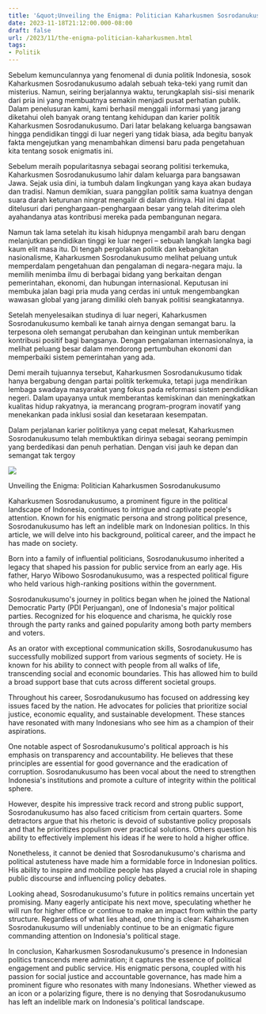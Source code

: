 ```yaml
---
title: '&quot;Unveiling the Enigma: Politician Kaharkusmen Sosrodanukusumo&quot;'
date: 2023-11-18T21:12:00.000-08:00
draft: false
url: /2023/11/the-enigma-politician-kaharkusmen.html
tags: 
- Politik
---
```


  

Sebelum kemunculannya yang fenomenal di dunia politik Indonesia, sosok Kaharkusmen Sosrodanukusumo adalah sebuah teka-teki yang rumit dan misterius. Namun, seiring berjalannya waktu, terungkaplah sisi-sisi menarik dari pria ini yang membuatnya semakin menjadi pusat perhatian publik. Dalam penelusuran kami, kami berhasil menggali informasi yang jarang diketahui oleh banyak orang tentang kehidupan dan karier politik Kaharkusmen Sosrodanukusumo. Dari latar belakang keluarga bangsawan hingga pendidikan tinggi di luar negeri yang tidak biasa, ada begitu banyak fakta mengejutkan yang menambahkan dimensi baru pada pengetahuan kita tentang sosok enigmatis ini.

  

Sebelum meraih popularitasnya sebagai seorang politisi terkemuka, Kaharkusmen Sosrodanukusumo lahir dalam keluarga para bangsawan Jawa. Sejak usia dini, ia tumbuh dalam lingkungan yang kaya akan budaya dan tradisi. Namun demikian, suara panggilan politik sama kuatnya dengan suara darah keturunan ningrat mengalir di dalam dirinya. Hal ini dapat ditelusuri dari penghargaan-penghargaan besar yang telah diterima oleh ayahandanya atas kontribusi mereka pada pembangunan negara.

  

Namun tak lama setelah itu kisah hidupnya mengambil arah baru dengan melanjutkan pendidikan tinggi ke luar negeri – sebuah langkah langka bagi kaum elit masa itu. Di tengah pergolakan politik dan kebangkitan nasionalisme, Kaharkusmen Sosrodanukusumo melihat peluang untuk memperdalam pengetahuan dan pengalaman di negara-negara maju. Ia memilih menimba ilmu di berbagai bidang yang berkaitan dengan pemerintahan, ekonomi, dan hubungan internasional. Keputusan ini membuka jalan bagi pria muda yang cerdas ini untuk mengembangkan wawasan global yang jarang dimiliki oleh banyak politisi seangkatannya.

  

Setelah menyelesaikan studinya di luar negeri, Kaharkusmen Sosrodanukusumo kembali ke tanah airnya dengan semangat baru. Ia terpesona oleh semangat perubahan dan keinginan untuk memberikan kontribusi positif bagi bangsanya. Dengan pengalaman internasionalnya, ia melihat peluang besar dalam mendorong pertumbuhan ekonomi dan memperbaiki sistem pemerintahan yang ada.

  

Demi meraih tujuannya tersebut, Kaharkusmen Sosrodanukusumo tidak hanya bergabung dengan partai politik terkemuka, tetapi juga mendirikan lembaga swadaya masyarakat yang fokus pada reformasi sistem pendidikan negeri. Dalam upayanya untuk memberantas kemiskinan dan meningkatkan kualitas hidup rakyatnya, ia merancang program-program inovatif yang menekankan pada inklusi sosial dan kesetaraan kesempatan.

  

Dalam perjalanan karier politiknya yang cepat melesat, Kaharkusmen Sosrodanukusumo telah membuktikan dirinya sebagai seorang pemimpin yang berdedikasi dan penuh perhatian. Dengan visi jauh ke depan dan semangat tak tergoy

  

![](https://img.okezone.com/content/2019/01/29/18/2010974/deretan-politikus-yang-memiliki-catatan-masa-lalu-kelam-shfDZSziwB.jpg)

  

Unveiling the Enigma: Politician Kaharkusmen Sosrodanukusumo

  

Kaharkusmen Sosrodanukusumo, a prominent figure in the political landscape of Indonesia, continues to intrigue and captivate people's attention. Known for his enigmatic persona and strong political presence, Sosrodanukusumo has left an indelible mark on Indonesian politics. In this article, we will delve into his background, political career, and the impact he has made on society.

  

Born into a family of influential politicians, Sosrodanukusumo inherited a legacy that shaped his passion for public service from an early age. His father, Haryo Wibowo Sosrodanukusumo, was a respected political figure who held various high-ranking positions within the government.

  

Sosrodanukusumo's journey in politics began when he joined the National Democratic Party (PDI Perjuangan), one of Indonesia's major political parties. Recognized for his eloquence and charisma, he quickly rose through the party ranks and gained popularity among both party members and voters.

  

As an orator with exceptional communication skills, Sosrodanukusumo has successfully mobilized support from various segments of society. He is known for his ability to connect with people from all walks of life, transcending social and economic boundaries. This has allowed him to build a broad support base that cuts across different societal groups.

  

Throughout his career, Sosrodanukusumo has focused on addressing key issues faced by the nation. He advocates for policies that prioritize social justice, economic equality, and sustainable development. These stances have resonated with many Indonesians who see him as a champion of their aspirations.

  

One notable aspect of Sosrodanukusumo's political approach is his emphasis on transparency and accountability. He believes that these principles are essential for good governance and the eradication of corruption. Sosrodanukusumo has been vocal about the need to strengthen Indonesia's institutions and promote a culture of integrity within the political sphere.

  

However, despite his impressive track record and strong public support, Sosrodanukusumo has also faced criticism from certain quarters. Some detractors argue that his rhetoric is devoid of substantive policy proposals and that he prioritizes populism over practical solutions. Others question his ability to effectively implement his ideas if he were to hold a higher office.

  

Nonetheless, it cannot be denied that Sosrodanukusumo's charisma and political astuteness have made him a formidable force in Indonesian politics. His ability to inspire and mobilize people has played a crucial role in shaping public discourse and influencing policy debates.

  

Looking ahead, Sosrodanukusumo's future in politics remains uncertain yet promising. Many eagerly anticipate his next move, speculating whether he will run for higher office or continue to make an impact from within the party structure. Regardless of what lies ahead, one thing is clear: Kaharkusmen Sosrodanukusumo will undeniably continue to be an enigmatic figure commanding attention on Indonesia's political stage.

  

In conclusion, Kaharkusmen Sosrodanukusumo's presence in Indonesian politics transcends mere admiration; it captures the essence of political engagement and public service. His enigmatic persona, coupled with his passion for social justice and accountable governance, has made him a prominent figure who resonates with many Indonesians. Whether viewed as an icon or a polarizing figure, there is no denying that Sosrodanukusumo has left an indelible mark on Indonesia's political landscape.